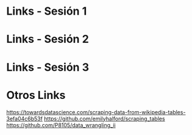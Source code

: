 # Links - Sesión 1  

# Links - Sesión 2  

# Links - Sesión 3  




# Otros Links  
https://towardsdatascience.com/scraping-data-from-wikipedia-tables-3efa04c6b53f
https://github.com/emilyhalford/scraping_tables
https://github.com/P8105/data_wrangling_ii


